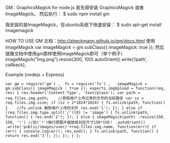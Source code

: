 GM : GraphicsMagick for node.js
首先得安装 GraphicsMagick 或者 ImageMagick。
然后执行：
$ sudo npm install gm

我安装的是ImageMagick，在ubuntu系统下快速安装：
$ sudo apt-get install imagemagick

HOW TO USE
GM 文档：http://aheckmann.github.io/gm/docs.html
使用ImageMagick
var imageMagick = gm.subClass({ imageMagick: true });
然后就像文档中使用gm那样使用ImageMagick即可（举个例子）
imageMagick(“img.png”).resize(300, 100).autoOrient().write(’/path’, callback);

Example (nodejs + Express)

`var gm = require('gm')
,  fs = require('fs')
,	imageMagick = gm.subClass({ imageMagick : true });
exports.imgUpload = function(req, res) {
	res.header('Content-Type', 'text/plain');
  var path = req.files.img.path;	//获取用户上传过来的文件的当前路径
  var sz = req.files.img.size;
  if (sz > 2*1024*1024) {
    fs.unlink(path, function() {	//fs.unlink 删除用户上传的文件
      res.end('1');
    });
  } else if (req.files.img.type.split('/')[0] != 'image') {
    fs.unlink(path, function() {
      res.end('2');
    });
  } else {
    imageMagick(path)
    .resize(150, 150, '!') //加('!')强行把图片缩放成对应尺寸150*150！
    .autoOrient()
    .write('public/images/user/'+req.files.img.name, function(err){
      if (err) {
        console.log(err);
        res.end();
      }
      fs.unlink(path, function() {
        return res.end('3');
      });
    });
  }
};`